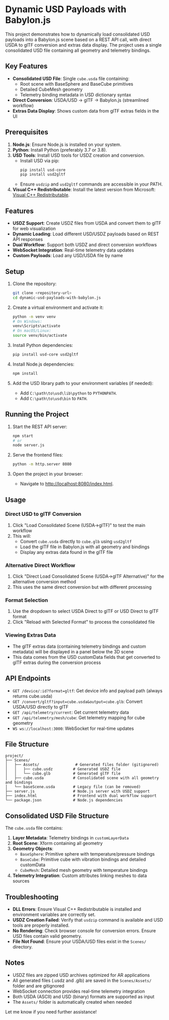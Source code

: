 # Dynamic USD Payloads with Babylon.js

This project demonstrates how to dynamically load consolidated USD payloads into a Babylon.js scene based on a REST API call, with direct USDA to glTF conversion and extras data display. The project uses a single consolidated USD file containing all geometry and telemetry bindings.

## Key Features

- **Consolidated USD File**: Single `cube.usda` file containing:
  - Root scene with BaseSphere and BaseCube primitives
  - Detailed CubeMesh geometry 
  - Telemetry binding metadata in USD dictionary syntax
- **Direct Conversion**: USDA/USD → glTF → Babylon.js (streamlined workflow)
- **Extras Data Display**: Shows custom data from glTF extras fields in the UI

## Prerequisites

1. **Node.js**: Ensure Node.js is installed on your system.
2. **Python**: Install Python (preferably 3.7 or 3.8).
3. **USD Tools**: Install USD tools for USDZ creation and conversion.
   - Install USD via pip:
     ```bash
     pip install usd-core
     pip install usd2gltf
     ```
   - Ensure `usdzip` and `usd2gltf` commands are accessible in your PATH.
4. **Visual C++ Redistributable**: Install the latest version from Microsoft:
   [Visual C++ Redistributable](https://learn.microsoft.com/en-us/cpp/windows/latest-supported-vc-redist).

## Features

- **USDZ Support**: Create USDZ files from USDA and convert them to glTF for web visualization
- **Dynamic Loading**: Load different USD/USDZ payloads based on REST API responses
- **Dual Workflow**: Support both USDZ and direct conversion workflows
- **WebSocket Integration**: Real-time telemetry data updates
- **Custom Payloads**: Load any USD/USDA file by name

## Setup

1. Clone the repository:
   ```bash
   git clone <repository-url>
   cd dynamic-usd-payloads-with-babylon.js
   ```

2. Create a virtual environment and activate it:
   ```bash
   python -m venv venv
   # On Windows:
   venv\Scripts\activate
   # On macOS/Linux:
   source venv/bin/activate
   ```

3. Install Python dependencies:
   ```bash
   pip install usd-core usd2gltf
   ```

4. Install Node.js dependencies:
   ```bash
   npm install
   ```

5. Add the USD library path to your environment variables (if needed):
   - Add `C:\path\to\usd\lib\python` to `PYTHONPATH`.
   - Add `C:\path\to\usd\bin` to `PATH`.

## Running the Project

1. Start the REST API server:
   ```bash
   npm start
   # or
   node server.js
   ```

2. Serve the frontend files:
   ```bash
   python -m http.server 8080
   ```

3. Open the project in your browser:
   - Navigate to [http://localhost:8080/index.html](http://localhost:8080/index.html).

## Usage

### Direct USD to glTF Conversion
1. Click "Load Consolidated Scene (USDA→glTF)" to test the main workflow
2. This will:
   - Convert `cube.usda` directly to `cube.glb` using `usd2gltf`
   - Load the glTF file in Babylon.js with all geometry and bindings
   - Display any extras data found in the glTF file

### Alternative Direct Workflow
1. Click "Direct Load Consolidated Scene (USDA→glTF Alternative)" for the alternative conversion method
2. This uses the same direct conversion but with different processing

### Format Selection
1. Use the dropdown to select USDA Direct to glTF or USD Direct to glTF format
2. Click "Reload with Selected Format" to process the consolidated file

### Viewing Extras Data
- The glTF extras data (containing telemetry bindings and custom metadata) will be displayed in a panel below the 3D scene
- This data comes from the USD customData fields that get converted to glTF extras during the conversion process

## API Endpoints

- `GET /device/:id?format=gltf`: Get device info and payload path (always returns cube.usda)
- `GET /convert/gltf?input=cube.usda&output=cube.glb`: Convert USDA/USD directly to glTF
- `GET /api/telemetry/current`: Get current telemetry data
- `GET /api/telemetry/mesh/cube`: Get telemetry mapping for cube geometry
- `WS ws://localhost:3000`: WebSocket for real-time updates

## File Structure

```
project/
├── Scenes/
│   ├── Assets/                # Generated files folder (gitignored)
│   │   ├── cube.usdz         # Generated USDZ file
│   │   └── cube.glb          # Generated glTF file
│   ├── cube.usda             # Consolidated scene with all geometry and bindings
│   └── baseScene.usda        # Legacy file (can be removed)
├── server.js                 # Node.js server with USDZ support
├── index.html                # Frontend with dual workflow support
└── package.json              # Node.js dependencies
```

## Consolidated USD File Structure

The `cube.usda` file contains:

1. **Layer Metadata**: Telemetry bindings in `customLayerData`
2. **Root Scene**: Xform containing all geometry
3. **Geometry Objects**:
   - `BaseSphere`: Primitive sphere with temperature/pressure bindings
   - `BaseCube`: Primitive cube with vibration bindings and detailed customData
   - `CubeMesh`: Detailed mesh geometry with temperature bindings
4. **Telemetry Integration**: Custom attributes linking meshes to data sources

## Troubleshooting

- **DLL Errors**: Ensure Visual C++ Redistributable is installed and environment variables are correctly set.
- **USDZ Creation Failed**: Verify that `usdzip` command is available and USD tools are properly installed.
- **No Rendering**: Check browser console for conversion errors. Ensure USD files contain valid geometry.
- **File Not Found**: Ensure your USDA/USD files exist in the `Scenes/` directory.

## Notes

- USDZ files are zipped USD archives optimized for AR applications
- All generated files (.usdz and .glb) are saved in the `Scenes/Assets/` folder and are gitignored
- WebSocket connection provides real-time telemetry integration
- Both USDA (ASCII) and USD (binary) formats are supported as input
- The `Assets/` folder is automatically created when needed

Let me know if you need further assistance!